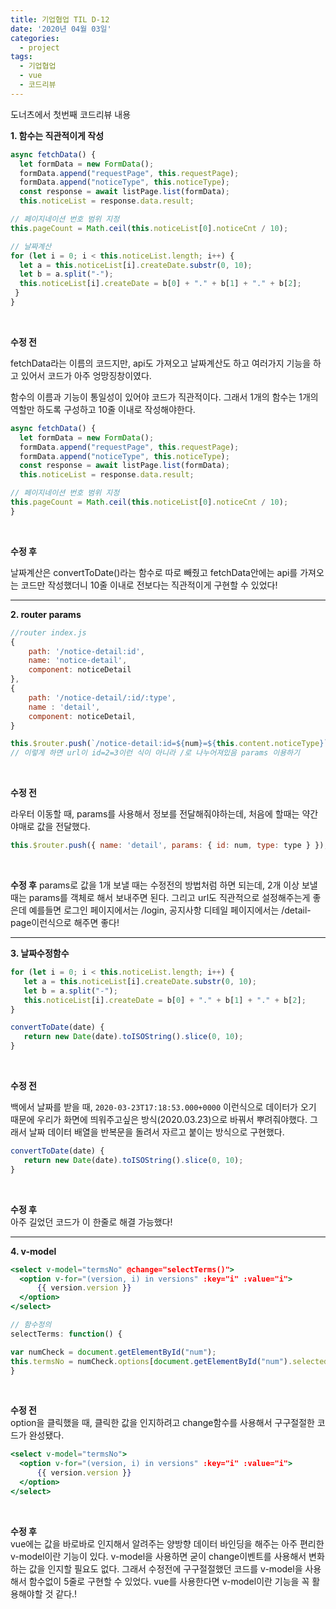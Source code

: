 ```yaml
---
title: 기업협업 TIL D-12
date: '2020년 04월 03일'
categories:
  - project
tags:
  - 기업협업
  - vue
  - 코드리뷰
---
```


도너츠에서 첫번째 코드리뷰 내용

**1. 함수는 직관적이게 작성**

```jsx
async fetchData() {
  let formData = new FormData();
  formData.append("requestPage", this.requestPage);
  formData.append("noticeType", this.noticeType);
  const response = await listPage.list(formData);
  this.noticeList = response.data.result;

// 페이지네이션 번호 범위 지정
this.pageCount = Math.ceil(this.noticeList[0].noticeCnt / 10);

// 날짜계산
for (let i = 0; i < this.noticeList.length; i++) {
  let a = this.noticeList[i].createDate.substr(0, 10);
  let b = a.split("-");
  this.noticeList[i].createDate = b[0] + "." + b[1] + "." + b[2];
 }
}
```

</br>

**수정 전**

fetchData라는 이름의 코드지만, api도 가져오고 날짜계산도 하고 여러가지 기능을 하고 있어서 코드가 아주 엉망징창이였다.

함수의 이름과 기능이 통일성이 있어야 코드가 직관적이다. 그래서 1개의 함수는 1개의 역할만 하도록 구성하고 10줄 이내로 작성해야한다.

```jsx
async fetchData() {
  let formData = new FormData();
  formData.append("requestPage", this.requestPage);
  formData.append("noticeType", this.noticeType);
  const response = await listPage.list(formData);
  this.noticeList = response.data.result;

// 페이지네이션 번호 범위 지정
this.pageCount = Math.ceil(this.noticeList[0].noticeCnt / 10);
}
```

</br>

**수정 후**

날짜계산은 convertToDate()라는 함수로 따로 빼줬고 fetchData안에는 api를 가져오는 코드만 작성했더니 10줄 이내로 전보다는 직관적이게 구현할 수 있었다!

---

**2. router params**

```jsx
//router index.js
{
    path: '/notice-detail:id',
    name: 'notice-detail',
    component: noticeDetail
},
{
    path: '/notice-detail/:id/:type',
    name : 'detail',
    component: noticeDetail,
}

this.$router.push(`/notice-detail:id=${num}=${this.content.noticeType}`);
// 이렇게 하면 url이 id=2=3이런 식이 아니라 /로 나누어져있음 params 이용하기
```

</br>

**수정 전**

라우터 이동할 때, params를 사용해서 정보를 전달해줘야하는데, 처음에 할때는 약간 야매로 값을 전달했다.

```jsx
this.$router.push({ name: 'detail', params: { id: num, type: type } });
```

</br>

**수정 후**
params로 값을 1개 보낼 때는 수정전의 방법처럼 하면 되는데, 2개 이상 보낼때는 params를 객체로 해서 보내주면 된다. 그리고 url도 직관적으로 설정해주는게 좋은데 예를들면 로그인 페이지에서는 /login, 공지사항 디테일 페이지에서는 /detail-page이런식으로 해주면 좋다!

---

**3. 날짜수정함수**

```jsx
for (let i = 0; i < this.noticeList.length; i++) {
   let a = this.noticeList[i].createDate.substr(0, 10);
   let b = a.split("-");
   this.noticeList[i].createDate = b[0] + "." + b[1] + "." + b[2];
}

convertToDate(date) {
   return new Date(date).toISOString().slice(0, 10);
}
```

</br>

**수정 전**

백에서 날짜를 받을 때, `2020-03-23T17:18:53.000+0000` 이런식으로 데이터가 오기 때문에 우리가 화면에 띄워주고싶은 방식(2020.03.23)으로 바꿔서 뿌려줘야했다. 그래서 날짜 데이터 배열을 반복문을 돌려서 자르고 붙이는 방식으로 구현했다.

```jsx
convertToDate(date) {
   return new Date(date).toISOString().slice(0, 10);
}
```

</br>

**수정 후**
</br>
아주 길었던 코드가 이 한줄로 해결 가능했다!

---

**4. v-model**

```jsx
<select v-model="termsNo" @change="selectTerms()">
  <option v-for="(version, i) in versions" :key="i" :value="i">
      {{ version.version }}
  </option>
</select>

// 함수정의
selectTerms: function() {

var numCheck = document.getElementById("num");
this.termsNo = numCheck.options[document.getElementById("num").selectedIndex].value;
}
```

</br>

**수정 전**
</br>
option을 클릭했을 때, 클릭한 값을 인지하려고 change함수를 사용해서 구구절절한 코드가 완성됐다.

```jsx
<select v-model="termsNo">
  <option v-for="(version, i) in versions" :key="i" :value="i">
      {{ version.version }}
  </option>
</select>
```

</br>

**수정 후**
</br>
vue에는 값을 바로바로 인지해서 알려주는 양방향 데이터 바인딩을 해주는 아주 편리한 v-model이란 기능이 있다. v-model을 사용하면 굳이 change이벤트를 사용해서 변화하는 값을 인지할 필요도 없다. 그래서 수정전에 구구절절했던 코드를 v-model을 사용해서 함수없이 5줄로 구현할 수 있었다. vue를 사용한다면 v-model이란 기능을 꼭 활용해야할 것 같다.!
